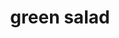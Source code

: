 ---
layout: smileys&emotion
title: green salad
emoji: green_salad
permalink: 🥗.html
image: assets/img/3moji/green_salad.png
---